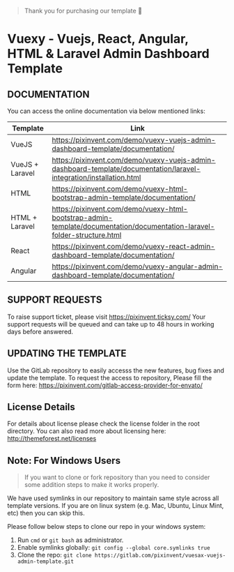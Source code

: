 > Thank you for purchasing our template 🥂

# Vuexy - Vuejs, React, Angular, HTML & Laravel Admin Dashboard Template

## DOCUMENTATION

You can access the online documentation via below mentioned links:

| Template        | Link                                                                                                                     |
| --------------- | ------------------------------------------------------------------------------------------------------------------------ |
| VueJS           | https://pixinvent.com/demo/vuexy-vuejs-admin-dashboard-template/documentation/                                           |
| VueJS + Laravel | https://pixinvent.com/demo/vuexy-vuejs-admin-dashboard-template/documentation/laravel-integration/installation.html      |
| HTML            | https://pixinvent.com/demo/vuexy-html-bootstrap-admin-template/documentation/                                            |
| HTML + Laravel  | https://pixinvent.com/demo/vuexy-html-bootstrap-admin-template/documentation/documentation-laravel-folder-structure.html |
| React           | https://pixinvent.com/demo/vuexy-react-admin-dashboard-template/documentation/                                           |
| Angular         | https://pixinvent.com/demo/vuexy-angular-admin-dashboard-template/documentation/                                         |

## SUPPORT REQUESTS

To raise support ticket, please visit https://pixinvent.ticksy.com/
Your support requests will be queued and can take up to 48 hours in working days before answered.

## UPDATING THE TEMPLATE

Use the GitLab repository to easily accesss the new features, bug fixes and update the template.
To request the access to repository, Please fill the form here: https://pixinvent.com/gitlab-access-provider-for-envato/

## License Details

For details about license please check the license folder in the root directory. You can also read more about licensing here: http://themeforest.net/licenses

## Note: For Windows Users

> If you want to clone or fork repository than you need to consider some addition steps to make it works properly.

We have used symlinks in our repository to maintain same style across all template versions. If you are on linux system (e.g. Mac, Ubuntu, Linux Mint, etc) then you can skip this.

Please follow below steps to clone our repo in your windows system:

1. Run `cmd` or `git bash` as administrator.
2. Enable symlinks globally: `git config --global core.symlinks true`
3. Clone the repo: `git clone https://gitlab.com/pixinvent/vuesax-vuejs-admin-template.git`
